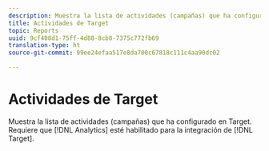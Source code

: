 ```yaml
---
description: Muestra la lista de actividades (campañas) que ha configurado en Target. Requiere que Analytics esté habilitado para la integración de Target.
title: Actividades de Target
topic: Reports
uuid: 9cf408d1-75ff-4d88-8cb8-7375c772fb69
translation-type: ht
source-git-commit: 99ee24efaa517e8da700c67818c111c4aa90dc02

---
```



# Actividades de Target

Muestra la lista de actividades (campañas) que ha configurado en Target. Requiere que [!DNL Analytics] esté habilitado para la integración de [!DNL Target].

